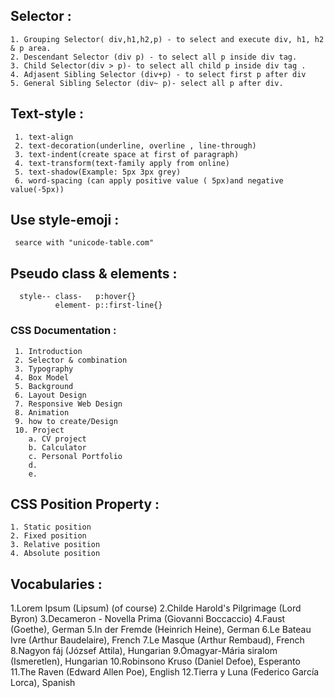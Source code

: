 ## Selector :
    1. Grouping Selector( div,h1,h2,p) - to select and execute div, h1, h2 & p area.
    2. Descendant Selector (div p) - to select all p inside div tag.
    3. Child Selector(div > p)- to select all child p inside div tag .
    4. Adjasent Sibling Selector (div+p) - to select first p after div
    5. General Sibling Selector (div~ p)- select all p after div.

## Text-style :
     1. text-align
     2. text-decoration(underline, overline , line-through)
     3. text-indent(create space at first of paragraph)
     4. text-transform(text-family apply from online)
     5. text-shadow(Example: 5px 3px grey)
     6. word-spacing (can apply positive value ( 5px)and negative value(-5px))
## Use style-emoji :
     searce with "unicode-table.com"  

 ## Pseudo class & elements :
      style-- class-   p:hover{}   
              element- p::first-line{} 

 ### CSS Documentation :
     1. Introduction
     2. Selector & combination
     3. Typography
     4. Box Model
     5. Background
     6. Layout Design
     7. Responsive Web Design  
     8. Animation
     9. how to create/Design
     10. Project
        a. CV project
        b. Calculator
        c. Personal Portfolio
        d.
        e.

## CSS Position Property :
    1. Static position
    2. Fixed position
    3. Relative position
    4. Absolute position

    
 ## Vocabularies :
1.Lorem Ipsum (Lipsum) (of course)
2.Childe Harold's Pilgrimage (Lord Byron)
3.Decameron - Novella Prima (Giovanni Boccaccio)
4.Faust (Goethe), German
5.In der Fremde (Heinrich Heine), German
6.Le Bateau Ivre (Arthur Baudelaire), French
7.Le Masque (Arthur Rembaud), French
8.Nagyon fáj (József Attila), Hungarian
9.Ómagyar-Mária siralom (Ismeretlen), Hungarian
10.Robinsono Kruso (Daniel Defoe), Esperanto
11.The Raven (Edward Allen Poe), English
12.Tierra y Luna (Federico García Lorca), Spanish                   
        